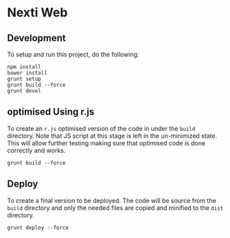 # Nexti Web

## Development
To setup and run this project, do the following:

```
npm install
bower install
grunt setup
grunt build --force
grunt devel
```

## optimised Using r.js
To create an `r.js` optimised version of the code in under the `build` directory.  Note that JS script at this stage is
left in the un-minimized state.  This will allow further testing making sure that optimised code is done correctly and
works.

```
grunt build --force
```

## Deploy
To create a final version to be deployed.  The code will be source from the `build` directory and only the needed
files are copied and minified to the `dist` directory.

```
grunt deploy --force
```
